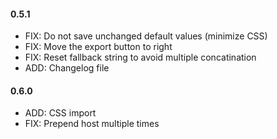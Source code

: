 #### 0.5.1

- FIX: Do not save unchanged default values (minimize CSS)
- FIX: Move the export button to right
- FIX: Reset fallback string to avoid multiple concatination
- ADD: Changelog file

#### 0.6.0

- ADD: CSS import
- FIX: Prepend host multiple times
